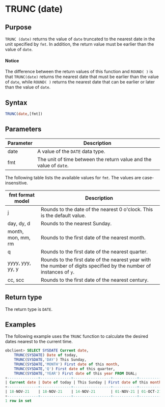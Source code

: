 # TRUNC (date)

## Purpose

`TRUNC (date)` returns the value of `date` truncated to the nearest date in the unit specified by `fmt`. In addition, the return value must be earlier than the value of `date`.

  <main id="notice" type='notice'>
    <h4>Notice</h4>
    <p>The difference between the return values of this function and <code>ROUND( )</code> is that <code>TRUNC(date)</code> returns the nearest date that must be earlier than the value of <code>date</code>, while <code>ROUND( )</code> returns the nearest date that can be earlier or later than the value of <code>date</code>. </p>
  </main>

## Syntax

```sql
TRUNC(date,[fmt])
```

## Parameters

| Parameter | Description |
|------|-------------------------|
| date | A value of the `DATE` data type.  |
| fmt | The unit of time between the return value and the value of `date`.  |

The following table lists the available values for `fmt`. The values are case-insensitive.

| fmt format model | Description |
|-----------------|-----------------------------------|
| j | Rounds to the date of the nearest 0 o'clock. This is the default value.  |
| day, dy, d | Rounds to the nearest Sunday.  |
| month, mon, mm, rm | Rounds to the first date of the nearest month.  |
| q | Rounds to the first date of the nearest quarter.  |
| yyyy, yyy, yy, y | Rounds to the first date of the nearest year with the number of digits specified by the number of instances of `y`.  |
| cc, scc | Rounds to the first date of the nearest century.  |

## Return type

The return type is `DATE`.

## Examples

The following example uses the `TRUNC` function to calculate the desired dates nearest to the current time.

```sql
obclient> SELECT SYSDATE Current date,
    TRUNC(SYSDATE) Date of today,
    TRUNC(SYSDATE,'DAY') This Sunday,
    TRUNC(SYSDATE,'MONTH') First date of this month,
    TRUNC(SYSDATE,'Q') First date of this quarter,
    TRUNC(SYSDATE,'YEAR') First date of this year FROM DUAL;
+--------------+--------------+-----------------+-----------+-----------------+-----------------+
| Current date | Date of today | This Sunday | First date of this month | First date of this quarter | First date of this year |
+--------------+--------------+-----------------+-----------+-----------------+-----------------+
| 18-NOV-21    | 18-NOV-21    | 14-NOV-21       | 01-NOV-21 | 01-OCT-21       | 01-JAN-21       |
+--------------+--------------+-----------------+-----------+-----------------+-----------------+
1 row in set
```
